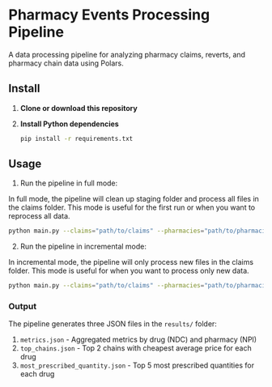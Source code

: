 # Pharmacy Events Processing Pipeline

A data processing pipeline for analyzing pharmacy claims, reverts, and pharmacy chain data using Polars.

## Install

1. **Clone or download this repository**

2. **Install Python dependencies**
   ```bash
   pip install -r requirements.txt
   ```

## Usage

1. Run the pipeline in full mode:

In full mode, the pipeline will clean up staging folder and process all files in the claims folder.
This mode is useful for the first run or when you want to reprocess all data.

```bash
python main.py --claims="path/to/claims" --pharmacies="path/to/pharmacies" --reverts="path/to/reverts"
```

2. Run the pipeline in incremental mode:

In incremental mode, the pipeline will only process new files in the claims folder.
This mode is useful for when you want to process only new data.

```bash
python main.py --claims="path/to/claims" --pharmacies="path/to/pharmacies" --reverts="path/to/reverts" --incremental
```

### Output

The pipeline generates three JSON files in the `results/` folder:

1. `metrics.json` - Aggregated metrics by drug (NDC) and pharmacy (NPI)
2. `top_chains.json` - Top 2 chains with cheapest average price for each drug
3. `most_prescribed_quantity.json` - Top 5 most prescribed quantities for each drug
